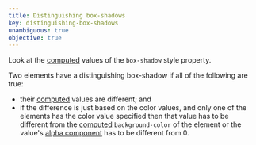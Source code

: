 ```yaml
---
title: Distinguishing box-shadows
key: distinguishing-box-shadows
unambiguous: true
objective: true
---
```


Look at the [computed](https://drafts.csswg.org/css-cascade/#computed-value) values of the `box-shadow` style property.

Two elements have a distinguishing box-shadow if all of the following are true:

- their [computed](https://drafts.csswg.org/css-cascade/#computed-value) values are different; and
- if the difference is just based on the color values, and only one of the elements has the color value specified then that value has to be different from the [computed](https://drafts.csswg.org/css-cascade/#computed-value) `background-color` of the element or the value's [alpha component](https://drafts.csswg.org/css-color/#alpha-channel) has to be different from 0.
